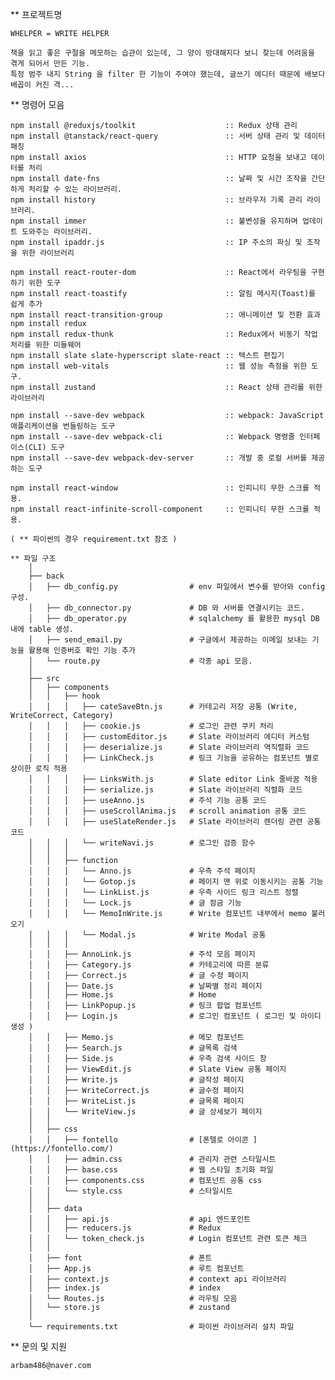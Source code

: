 ** 프로젝트명

    WHELPER = WRITE HELPER

    책을 읽고 좋은 구절을 메모하는 습관이 있는데, 그 양이 방대해지다 보니 찾는데 어려움을 겪게 되어서 만든 기능.
    특정 범주 내지 String 을 filter 한 기능이 주여야 했는데, 글쓰기 에디터 때문에 배보다 배꼽이 커진 격...


** 명령어 모음

    npm install @reduxjs/toolkit                    :: Redux 상태 관리
    npm install @tanstack/react-query               :: 서버 상태 관리 및 데이터 패칭
    npm install axios                               :: HTTP 요청을 보내고 데이터를 처리
    npm install date-fns                            :: 날짜 및 시간 조작을 간단하게 처리할 수 있는 라이브러리.
    npm install history                             :: 브라우저 기록 관리 라이브러리.
    npm install immer                               :: 불변성을 유지하며 업데이트 도와주는 라이브러리.
    npm install ipaddr.js                           :: IP 주소의 파싱 및 조작을 위한 라이브러리
    
    npm install react-router-dom                    :: React에서 라우팅을 구현하기 위한 도구
    npm install react-toastify                      :: 알림 메시지(Toast)를 쉽게 추가
    npm install react-transition-group              :: 애니메이션 및 전환 효과
    npm install redux
    npm install redux-thunk                         :: Redux에서 비동기 작업 처리를 위한 미들웨어
    npm install slate slate-hyperscript slate-react :: 텍스트 편집기
    npm install web-vitals                          :: 웹 성능 측정을 위한 도구.
    npm install zustand                             :: React 상태 관리를 위한 라이브러리

    npm install --save-dev webpack                  :: webpack: JavaScript 애플리케이션을 번들링하는 도구
    npm install --save-dev webpack-cli              :: Webpack 명령줄 인터페이스(CLI) 도구
    npm install --save-dev webpack-dev-server       :: 개발 중 로컬 서버를 제공하는 도구

    npm install react-window                        :: 인피니티 무한 스크롤 적용.
    npm install react-infinite-scroll-component     :: 인피니티 무한 스크롤 적용.

    ( ** 파이썬의 경우 requirement.txt 참조 )

```
** 파일 구조
    │
    ├── back
    │   ├── db_config.py                # env 파일에서 변수를 받아와 config 구성.
    │   ├── db_connector.py             # DB 와 서버를 연결시키는 코드.
    │   ├── db_operator.py              # sqlalchemy 를 활용한 mysql DB 내에 table 생성.
    │   ├── send_email.py               # 구글에서 제공하는 이메일 보내는 기능을 활용해 인증버호 확인 기능 추가 
    │   └── route.py                    # 각종 api 모음.
    │
    ├── src
    │   ├── components
    │   │   ├── hook
    │   │   │   ├── cateSaveBtn.js      # 카테고리 저장 공통 (Write, WriteCorrect, Category)
    │   │   │   ├── cookie.js           # 로그인 관련 쿠키 처리
    │   │   │   ├── customEditor.js     # Slate 라이브러리 에디터 커스텀
    │   │   │   ├── deserialize.js      # Slate 라이브러리 역직렬화 코드
    │   │   │   ├── LinkCheck.js        # 링크 기능을 공유하는 컴포넌트 별로 상이한 로직 적용
    │   │   │   ├── LinksWith.js        # Slate editor Link 줄바꿈 적용
    │   │   │   ├── serialize.js        # Slate 라이브러리 직렬화 코드
    │   │   │   ├── useAnno.js          # 주석 기능 공통 코드
    │   │   │   ├── useScrollAnima.js   # scroll animation 공통 코드
    │   │   │   ├── useSlateRender.js   # Slate 라이브러리 렌더링 관련 공통 코드
    │   │   │   └── writeNavi.js        # 로그인 검증 함수
    │   │   │ 
    │   │   ├── function
    │   │   │   └── Anno.js             # 우측 주석 페이지
    │   │   │   └── Gotop.js            # 페이지 맨 위로 이동시키는 공통 기능
    │   │   │   └── LinkList.js         # 우측 사이드 링크 리스트 정렬
    │   │   │   └── Lock.js             # 글 잠금 기능
    │   │   │   └── MemoInWrite.js      # Write 컴포넌트 내부에서 memo 불러오기
    │   │   │   └── Modal.js            # Write Modal 공통
    │   │   │ 
    │   │   ├── AnnoLink.js             # 주석 모음 페이지
    │   │   ├── Category.js             # 카테고리에 따른 분류
    │   │   ├── Correct.js              # 글 수정 페이지
    │   │   ├── Date.js                 # 날짜별 정리 페이지
    │   │   ├── Home.js                 # Home
    │   │   ├── LinkPopup.js            # 링크 팝업 컴포넌트
    │   │   ├── Login.js                # 로그인 컴포넌트 ( 로그인 및 아이디 생성 )
    │   │   ├── Memo.js                 # 메모 컴포넌트
    │   │   ├── Search.js               # 글목록 검색
    │   │   ├── Side.js                 # 우측 검색 사이드 창
    │   │   ├── ViewEdit.js             # Slate View 공통 페이지
    │   │   ├── Write.js                # 글작성 페이지
    │   │   ├── WriteCorrect.js         # 글수정 페이지
    │   │   ├── WriteList.js            # 글목록 페이지
    │   │   └── WriteView.js            # 글 상세보기 페이지
    │   │
    │   ├── css
    │   │   ├── fontello                # [폰텔로 아이콘 ](https://fontello.com/)
    │   │   ├── admin.css               # 관리자 관련 스타일시트
    │   │   ├── base.css                # 웹 스타일 초기화 파일
    │   │   ├── components.css          # 컴포넌트 공통 css
    │   │   └── style.css               # 스타일시트
    │   │
    │   ├── data
    │   │   ├── api.js                  # api 엔드포인트
    │   │   ├── reducers.js             # Redux
    │   │   └── token_check.js          # Login 컴포넌트 관련 토큰 체크
    │   │
    │   ├── font                        # 폰트
    │   ├── App.js                      # 루트 컴포넌트
    │   ├── context.js                  # context api 라이브러리 
    │   ├── index.js                    # index
    │   └── Routes.js                   # 라우팅 모음
    │   └── store.js                    # zustand
    │
    └── requirements.txt                # 파이썬 라이브러리 설치 파일
```

** 문의 및 지원

    arbam486@naver.com